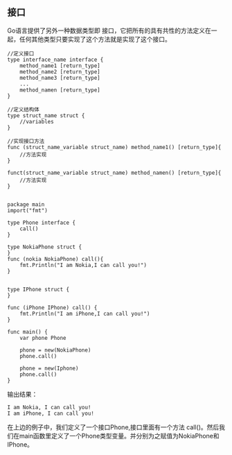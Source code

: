 ## 接口 ##

Go语言提供了另外一种数据类型即 接口，它把所有的具有共性的方法定义在一起，任何其他类型只要实现了这个方法就是实现了这个接口。

    //定义接口
	type interface_name interface {
		method_name1 [return_type]
		method_name2 [return_type]
		method_name3 [return_type]
		...
		method_namen [return_type]
	}

	//定义结构体
	type struct_name struct {
		//variables
	}

	//实现接口方法
	func (struct_name_variable struct_name) method_name1() [return_type]{
		//方法实现
	}

	funct(struct_name_variable struct_name) method_namen() [return_type]{
		//方法实现
	}

	
	package main
	import("fmt")

	type Phone interface {
		call()
	}

	type NokiaPhone struct {
	}
	func (nokia NokiaPhone) call(){
		fmt.Println("I am Nokia,I can call you!")
	}


	type IPhone struct {
	}

	func (iPhone IPhone) call() {
		fmt.Println("I am iPhone,I can call you!")
	}

	func main() {
		var phone Phone
		
		phone = new(NokiaPhone)
		phone.call()

		phone = new(Iphone)
		phone.call()
	}

输出结果：

    I am Nokia, I can call you!
	I am iPhone, I can call you!

在上边的例子中，我们定义了一个接口Phone,接口里面有一个方法 call()。然后我们在main函数里定义了一个Phone类型变量。并分别为之赋值为NokiaPhone和IPhone。
